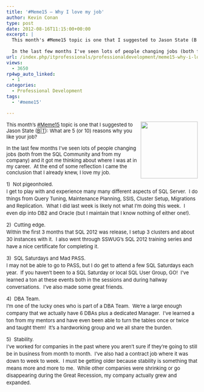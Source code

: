 ```yaml
---
title: '#Meme15 – Why I love my job'
author: Kevin Conan
type: post
date: 2012-08-16T11:15:00+00:00
excerpt: |
  This month's #Meme15 topic is one that I suggested to Jason State (B|T): What are 5 (or 10) reasons why you like your job?
  
  In the last few months I've seen lots of people changing jobs (both from the SQL Community and from my company) and it got me th&hellip;
url: /index.php/itprofessionals/professionaldevelopment/meme15-why-i-love-my-job/
views:
  - 3650
rp4wp_auto_linked:
  - 1
categories:
  - Professional Development
tags:
  - '#meme15'

---
```

[<img style="float: right;" src="/wp-content/uploads/users/kconan/meme15new.png?mtime=1331607208" alt="" width="150" height="150" />][1]

<span style="font-size: small;">This month&#8217;s <a href="http://www.jasonstrate.com/2012/08/august-meme15-assignment/" target="_blank">#Meme15</a> topic is one that I suggested to Jason State (<a title="Blog" href="http://www.jasonstrate.com" target="_blank">B</a>|<a title="Twitter" href="http://twitter.com/stratesql">T</a>): What are 5 (or 10) reasons why you like your job?</span>

<div class="image_block">
  <p class="MsoNormal" style="margin-bottom: 0.0001pt; line-height: normal; text-align: left;">
    <span style="font-size: 12pt;"><span style="font-size: small;">In the last few months I&#8217;ve seen lots of people changing jobs (both from the SQL Community and from my company) and it got me thinking about where I was at in my career.  At the end of some reflection I came the conclusion that I already knew, I love my job.</span></span>
  </p>
  
  <p class="MsoNormal" style="margin-bottom: 0.0001pt; line-height: normal; text-align: left;">
    <span style="font-size: 12pt;"><span style="font-size: small;"> </span></span>
  </p>
  
  <div class="image_block" style="text-align: left;">
    <span style="font-size: small; line-height: 14.25pt;">1)  Not pigeonholed. </span>
  </div>
  
  <div class="image_block" style="text-align: left;">
    <span style="font-size: small; line-height: 14.25pt;">I get to play with and experience many many different aspects of SQL Server.  I do things from Query Tuning, Maintenance Planning, SSIS, Cluster Setup, Migrations and Replication.  What I did last week is likely not what I&#8217;m doing this week.  I even dip into DB2 and Oracle (but I maintain that I know nothing of either one!).</span><br /><span style="font-size: x-small;"><br /></span><span style="font-size: small; line-height: 14.25pt;">2)  Cutting edge. </span>
  </div>
  
  <div class="image_block" style="text-align: left;">
    <span style="font-size: small; line-height: 14.25pt;">Within the first 3 months that SQL 2012 was release, I setup 3 clusters and about 30 instances with it.  I also went through SSWUG&#8217;s SQL 2012 training series and have a nice certificate for completing it.</span><br /><span style="font-size: x-small;"><br /></span><span style="font-size: small; line-height: 14.25pt;">3)  SQL Saturdays and Mad PASS. </span>
  </div>
  
  <div class="image_block" style="text-align: left;">
    <span style="font-size: small; line-height: 14.25pt;">I may not be able to go to PASS, but I do get to attend a few SQL Saturdays each year.  If you haven&#8217;t been to a SQL Saturday or local SQL User Group, GO!  I&#8217;ve learned a ton at these events both in the sessions and during hallway conversations.  I&#8217;ve also made some great friends.</span><br /><span style="font-size: x-small;"><br /></span><span style="font-size: small; line-height: 14.25pt;">4)  DBA Team. </span>
  </div>
  
  <div class="image_block" style="text-align: left;">
    <span style="font-size: small; line-height: 14.25pt;">I&#8217;m one of the lucky ones who is part of a DBA Team.  We&#8217;re a large enough company that we actually have 6 DBAs plus a dedicated Manager.  I&#8217;ve learned a ton from my mentors and have even been able to turn the tables once or twice and taught them!  It&#8217;s a hardworking group and we all share the burden.</span><br /><span style="font-size: x-small;"><br /></span><span style="font-size: small; line-height: 14.25pt;">5)  Stability. </span>
  </div>
  
  <div class="image_block" style="text-align: left;">
    <span style="font-size: small; line-height: 14.25pt;">I&#8217;ve worked for companies in the past where you aren&#8217;t sure if they&#8217;re going to still be in business from month to month.  I&#8217;ve also had a contract job where it was down to week to week.  I must be getting older because stability is something that means more and more to me.  While other companies were shrinking or go disappearing during the Great Recession, my company actually grew and expanded.</span>
  </div>
  
  <ol style="text-align: left;" type="1">
  </ol>
</div>

 [1]: /media/users/kconan/meme15new.png?mtime=1331607208